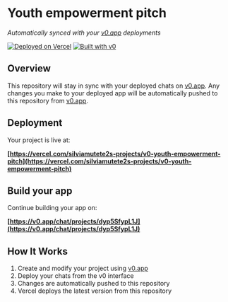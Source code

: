 # Youth empowerment pitch

*Automatically synced with your [v0.app](https://v0.app) deployments*

[![Deployed on Vercel](https://img.shields.io/badge/Deployed%20on-Vercel-black?style=for-the-badge&logo=vercel)](https://vercel.com/silviamutete2s-projects/v0-youth-empowerment-pitch)
[![Built with v0](https://img.shields.io/badge/Built%20with-v0.app-black?style=for-the-badge)](https://v0.app/chat/projects/dyp5SfypL1J)

## Overview

This repository will stay in sync with your deployed chats on [v0.app](https://v0.app).
Any changes you make to your deployed app will be automatically pushed to this repository from [v0.app](https://v0.app).

## Deployment

Your project is live at:

**[https://vercel.com/silviamutete2s-projects/v0-youth-empowerment-pitch](https://vercel.com/silviamutete2s-projects/v0-youth-empowerment-pitch)**

## Build your app

Continue building your app on:

**[https://v0.app/chat/projects/dyp5SfypL1J](https://v0.app/chat/projects/dyp5SfypL1J)**

## How It Works

1. Create and modify your project using [v0.app](https://v0.app)
2. Deploy your chats from the v0 interface
3. Changes are automatically pushed to this repository
4. Vercel deploys the latest version from this repository
